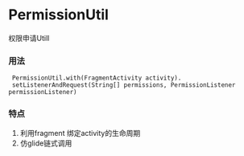 # PermissionUtil
权限申请Utill
### 用法
```
 PermissionUtil.with(FragmentActivity activity).
 setListenerAndRequest(String[] permissions, PermissionListener permissionListener)
```
### 特点
1. 利用fragment 绑定activity的生命周期
2. 仿glide链式调用
